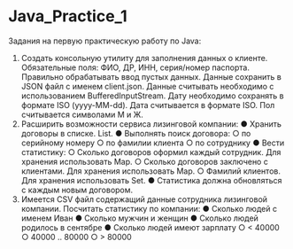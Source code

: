 # Java_Practice_1
Задания на первую практическую работу по Java:
1) Создать консольную утилиту для заполнения 
данных о клиенте. Обязательные поля: ФИО, 
ДР, ИНН, серия/номер паспорта. Правильно 
обрабатывать ввод пустых данных. Данные 
сохранить в JSON файл с именем client.json.
Данные считывать необходимо с 
использованием BufferedInputStream. 
Дату необходимо сохранять в формате ISO 
(yyyy-MM-dd). Дата считывается в формате ISO. 
Пол считывается символами М и Ж.
2) Расширить возможности сервиса лизинговой компании:
● Хранить договоры в списке. List.
● Выполнять поиск договора:
○ по серийному номеру
○ по фамилии клиента
○ по сотруднику
● Вести статистику:
○ Сколько договоров оформил каждый сотрудник. Для хранения использовать Map.
○ Сколько договоров заключено с клиентами. Для хранения использовать Map.
○ Фамилий клиентов. Для хранения использовать Set.
● Статистика должна обновляться с каждым новым договором.
3) Имеется CSV файл содержащий данные сотрудника 
лизинговой компании. 
Посчитать статистику по компании:
● Сколько людей с именем Иван
● Сколько мужчин и женщин
● Сколько людей родилось в сентябре
● Сколько людей имеют зарплату
○ < 40000
○ 40000 .. 80000
○ > 80000
